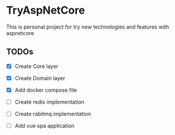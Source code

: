# TryAspNetCore
This is personal project for try new technologies and features with aspnetcore

## TODOs

 - [X] Create Core layer
 - [X] Create Domain layer
 - [X] Add docker compose file
 - [ ] Create redis implementation
 - [ ] Create rabitmq implementation
 - [ ] Add vue spa application
 